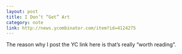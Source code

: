 ```yaml
---
layout: post
title: I Don’t “Get” Art
category: note
link: http://news.ycombinator.com/item?id=4124275
---
```


<div class=txt>
<p>The reason why I post the YC link here is that’s really “worth reading”.</p>
</div>